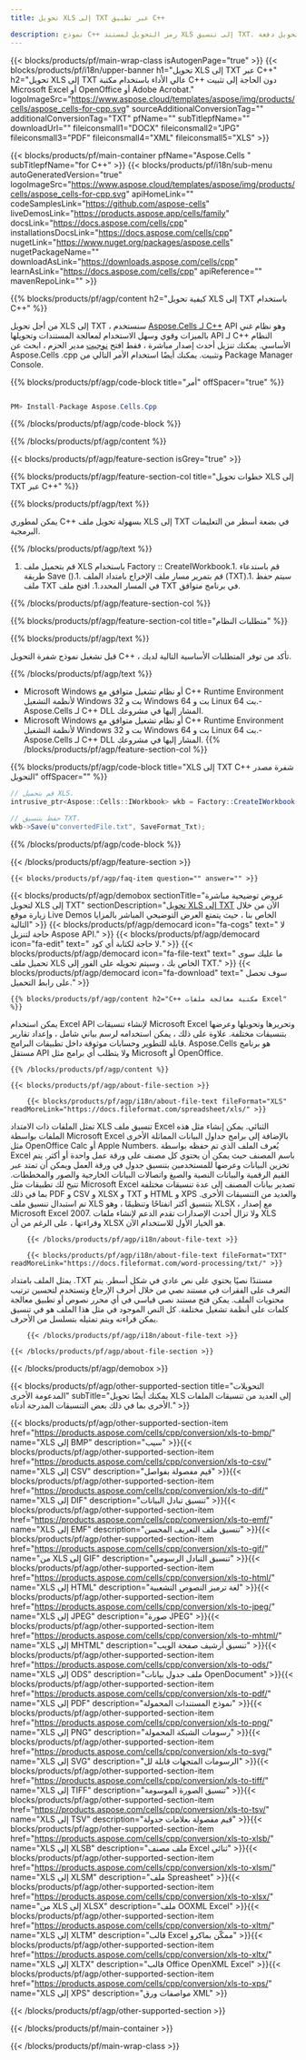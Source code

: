 ```yaml
---
title: تحويل XLS إلى TXT عبر تطبيق C++ 

description: نموذج C++ رمز التحويل لمستند XLS إلى تنسيق TXT. يمكن للمبرمجين استخدام كود المصدر هذا لتحويل دفعة XLS إلى TXT داخل أي تطبيق C++.
---
```

{{< blocks/products/pf/main-wrap-class isAutogenPage="true" >}}
{{< blocks/products/pf/i18n/upper-banner h1="تحويل XLS إلى TXT عبر C++" h2="تحويل XLS إلى TXT عالي الأداء باستخدام مكتبة C++ دون الحاجة إلى تثبيت Microsoft Excel أو OpenOffice أو Adobe Acrobat." logoImageSrc="https://www.aspose.cloud/templates/aspose/img/products/cells/aspose_cells-for-cpp.svg" sourceAdditionalConversionTag="" additionalConversionTag="TXT" pfName="" subTitlepfName="" downloadUrl="" fileiconsmall1="DOCX" fileiconsmall2="JPG" fileiconsmall3="PDF" fileiconsmall4="XML" fileiconsmall5="XLS" >}}

{{< blocks/products/pf/main-container pfName="Aspose.Cells " subTitlepfName="for C++" >}}
{{< blocks/products/pf/i18n/sub-menu autoGeneratedVersion="true" logoImageSrc="https://www.aspose.cloud/templates/aspose/img/products/cells/aspose_cells-for-cpp.svg" apiHomeLink="" codeSamplesLink="https://github.com/aspose-cells" liveDemosLink="https://products.aspose.app/cells/family" docsLink="https://docs.aspose.com/cells/cpp" installationsDocsLink="https://docs.aspose.com/cells/cpp" nugetLink="https://www.nuget.org/packages/aspose.cells" nugetPackageName="" downloadAsLink="https://downloads.aspose.com/cells/cpp" learnAsLink="https://docs.aspose.com/cells/cpp" apiReference="" mavenRepoLink="" >}}

{{% blocks/products/pf/agp/content h2="كيفية تحويل XLS إلى TXT باستخدام C++" %}}

 من أجل تحويل XLS إلى TXT ، سنستخدم
 [Aspose.Cells لـ C++](https://products.aspose.com/cells/cpp) 
 API وهو نظام غني بالميزات وقوي وسهل الاستخدام لمعالجة المستندات وتحويلها API لـ C++ النظام الأساسي. يمكنك تنزيل أحدث إصدار مباشرة ، فقط افتح
 [نوجيت](https://www.nuget.org/packages/aspose.cells) 
 مدير الحزم ، ابحث عن
 Aspose.Cells .cpp 
 وتثبيت. يمكنك أيضًا استخدام الأمر التالي من Package Manager Console.

{{% blocks/products/pf/agp/code-block title="أمر" offSpacer="true" %}}

```cs

PM> Install-Package Aspose.Cells.Cpp


```

{{% /blocks/products/pf/agp/code-block %}}

{{% /blocks/products/pf/agp/content %}}

{{< blocks/products/pf/agp/feature-section isGrey="true" >}}

{{% blocks/products/pf/agp/feature-section-col title="خطوات تحويل XLS إلى TXT عبر C++" %}}

{{% blocks/products/pf/agp/text %}}

 يمكن لمطوري C++ بسهولة تحويل ملف XLS إلى TXT في بضعة أسطر من التعليمات البرمجية.

{{% /blocks/products/pf/agp/text %}}

1. قم بتحميل ملف XLS باستخدام Factory :: CreateIWorkbook.1. قم باستدعاء طريقة Save ().1. قم بتمرير مسار ملف الإخراج بامتداد الملف (TXT).1. سيتم حفظ ملف TXT في المسار المحدد.1. افتح ملف TXT في برنامج متوافق.

{{% /blocks/products/pf/agp/feature-section-col %}}

{{% blocks/products/pf/agp/feature-section-col title="متطلبات النظام" %}}

{{% blocks/products/pf/agp/text %}}

 قبل تشغيل نموذج شفرة التحويل C++ ، تأكد من توفر المتطلبات الأساسية التالية لديك.

{{% /blocks/products/pf/agp/text %}}

- Microsoft Windows أو نظام تشغيل متوافق مع C++ Runtime Environment لأنظمة التشغيل Windows 32 بت و Windows 64 بت و Linux 64 بت.- Aspose.Cells لـ C++ DLL المشار إليها في مشروعك.
- Microsoft Windows أو نظام تشغيل متوافق مع C++ Runtime Environment لأنظمة التشغيل Windows 32 بت و Windows 64 بت و Linux 64 بت.- Aspose.Cells لـ C++ DLL المشار إليها في مشروعك.
{{% /blocks/products/pf/agp/feature-section-col %}}

{{% blocks/products/pf/agp/code-block title="XLS إلى TXT C++ شفرة مصدر التحويل" offSpacer="" %}}

```cs
// قم بتحميل XLS.
intrusive_ptr<Aspose::Cells::IWorkbook> wkb = Factory::CreateIWorkbook(u"sourceFile.xls");

// حفظ بتنسيق TXT.
wkb->Save(u"convertedFile.txt", SaveFormat_Txt);


```

{{% /blocks/products/pf/agp/code-block %}}

{{< /blocks/products/pf/agp/feature-section >}}

    {{< blocks/products/pf/agp/faq-item question="" answer="" >}}
 

<!-- aboutfile Starts -->

{{< blocks/products/pf/agp/demobox sectionTitle="عروض توضيحية مباشرة لتحويل XLS إلى TXT" sectionDescription="[تحويل XLS إلى TXT](https://products.aspose.app/cells/conversion/xls-to-txt) الآن من خلال زيارة موقع Live Demos الخاص بنا ، حيث يتمتع العرض التوضيحي المباشر بالمزايا التالية" >}}
        {{< blocks/products/pf/agp/democard icon="fa-cogs" text=" لا حاجة لتنزيل Aspose API." >}}
        {{< blocks/products/pf/agp/democard icon="fa-edit" text=" لا حاجة لكتابة أي كود." >}}
        {{< blocks/products/pf/agp/democard icon="fa-file-text" text=" ما عليك سوى تحميل ملف XLS الخاص بك ، وسيتم تحويله على الفور إلى TXT." >}}
        {{< blocks/products/pf/agp/democard icon="fa-download" text=" سوف تحصل على رابط التحميل." >}}

    {{% blocks/products/pf/agp/content h2="C++ مكتبة معالجة ملفات Excel" %}}

 يمكن استخدام Excel API لإنشاء تنسيقات Microsoft Excel وتحريرها وتحويلها وعرضها بتنسيقات مختلفة. علاوة على ذلك ، يمكن استخدامه لرسم بياني شامل ، وإعداد تقارير قابلة للتطوير وحسابات موثوقة داخل تطبيقات البرامج. Aspose.Cells هو برنامج مستقل API ولا يتطلب أي برامج مثل Microsoft أو OpenOffice.  



    {{% /blocks/products/pf/agp/content %}}

    {{< blocks/products/pf/agp/about-file-section >}}

        {{< blocks/products/pf/agp/i18n/about-file-text fileFormat="XLS" readMoreLink="https://docs.fileformat.com/spreadsheet/xls/" >}}

تمثل الملفات ذات الامتداد XLS تنسيق ملف Excel الثنائي. يمكن إنشاء مثل هذه الملفات بواسطة Microsoft Excel بالإضافة إلى برامج جداول البيانات المماثلة الأخرى مثل OpenOffice Calc أو Apple Numbers. يُعرف الملف الذي تم حفظه بواسطة Excel باسم المصنف حيث يمكن أن يحتوي كل مصنف على ورقة عمل واحدة أو أكثر. يتم تخزين البيانات وعرضها للمستخدمين بتنسيق جدول في ورقة العمل ويمكن أن تمتد عبر القيم الرقمية والبيانات النصية والصيغ واتصالات البيانات الخارجية والصور والمخططات. تتيح لك تطبيقات مثل Microsoft Excel تصدير بيانات المصنف إلى عدة تنسيقات مختلفة بما في ذلك PDF و CSV و XLSX و TXT و HTML و XPS والعديد من التنسيقات الأخرى. تم استبدال تنسيق ملف XLS بتنسيق أكثر انفتاحًا وتنظيمًا ، وهو XLSX ، مع إصدار Microsoft Excel 2007. ولا تزال أحدث الإصدارات تقدم الدعم لإنشاء ملفات XLS وقراءتها ، على الرغم من أن XLSX هو الخيار الأول للاستخدام الآن.

        {{< /blocks/products/pf/agp/i18n/about-file-text >}}

        {{< blocks/products/pf/agp/i18n/about-file-text fileFormat="TXT" readMoreLink="https://docs.fileformat.com/word-processing/txt/" >}}

يمثل الملف بامتداد .TXT مستندًا نصيًا يحتوي على نص عادي في شكل أسطر. يتم التعرف على الفقرات في مستند نصي من خلال أحرف الإرجاع وتستخدم لتحسين ترتيب محتويات الملف. يمكن فتح مستند نصي قياسي في أي محرر نصوص أو تطبيق معالجة كلمات على أنظمة تشغيل مختلفة. كل النص الموجود في مثل هذا الملف هو في تنسيق يمكن قراءته ويتم تمثيله بتسلسل من الأحرف.

        {{< /blocks/products/pf/agp/i18n/about-file-text >}}

    {{< /blocks/products/pf/agp/about-file-section >}}

{{< /blocks/products/pf/agp/demobox >}}

<!-- aboutfile Ends -->

{{< blocks/products/pf/agp/other-supported-section title="التحويلات المدعومة الأخرى" subTitle="يمكنك أيضًا تحويل XLS إلى العديد من تنسيقات الملفات الأخرى بما في ذلك بعض التنسيقات المدرجة أدناه." >}}

{{< blocks/products/pf/agp/other-supported-section-item href="https://products.aspose.com/cells/cpp/conversion/xls-to-bmp/" name="XLS إلى BMP" description="سيب" >}}{{< blocks/products/pf/agp/other-supported-section-item href="https://products.aspose.com/cells/cpp/conversion/xls-to-csv/" name="XLS إلى CSV" description="قيم مفصولة بفواصل" >}}{{< blocks/products/pf/agp/other-supported-section-item href="https://products.aspose.com/cells/cpp/conversion/xls-to-dif/" name="XLS إلى DIF" description="تنسيق تبادل البيانات" >}}{{< blocks/products/pf/agp/other-supported-section-item href="https://products.aspose.com/cells/cpp/conversion/xls-to-emf/" name="XLS إلى EMF" description="تنسيق ملف التعريف المحسن" >}}{{< blocks/products/pf/agp/other-supported-section-item href="https://products.aspose.com/cells/cpp/conversion/xls-to-gif/" name="من XLS إلى GIF" description="تنسيق التبادل الرسومي" >}}{{< blocks/products/pf/agp/other-supported-section-item href="https://products.aspose.com/cells/cpp/conversion/xls-to-html/" name="XLS إلى HTML" description="لغة ترميز النصوص التشعبية" >}}{{< blocks/products/pf/agp/other-supported-section-item href="https://products.aspose.com/cells/cpp/conversion/xls-to-jpeg/" name="XLS إلى JPEG" description="صورة JPEG" >}}{{< blocks/products/pf/agp/other-supported-section-item href="https://products.aspose.com/cells/cpp/conversion/xls-to-mhtml/" name="XLS إلى MHTML" description="تنسيق أرشيف صفحة الويب" >}}{{< blocks/products/pf/agp/other-supported-section-item href="https://products.aspose.com/cells/cpp/conversion/xls-to-ods/" name="XLS إلى ODS" description="ملف جدول بيانات OpenDocument" >}}{{< blocks/products/pf/agp/other-supported-section-item href="https://products.aspose.com/cells/cpp/conversion/xls-to-pdf/" name="XLS إلى PDF" description="نموذج المستندات المحمولة" >}}{{< blocks/products/pf/agp/other-supported-section-item href="https://products.aspose.com/cells/cpp/conversion/xls-to-png/" name="XLS إلى PNG" description="رسومات الشبكة المحمولة" >}}{{< blocks/products/pf/agp/other-supported-section-item href="https://products.aspose.com/cells/cpp/conversion/xls-to-svg/" name="XLS إلى SVG" description="الرسومات المتجهات قابلة لل" >}}{{< blocks/products/pf/agp/other-supported-section-item href="https://products.aspose.com/cells/cpp/conversion/xls-to-tiff/" name="XLS إلى TIFF" description="تنسيق الصورة الموسومة" >}}{{< blocks/products/pf/agp/other-supported-section-item href="https://products.aspose.com/cells/cpp/conversion/xls-to-tsv/" name="XLS إلى TSV" description="قيم مفصولة بعلامات جدولة" >}}{{< blocks/products/pf/agp/other-supported-section-item href="https://products.aspose.com/cells/cpp/conversion/xls-to-xlsb/" name="XLS إلى XLSB" description="ملف مصنف Excel ثنائي" >}}{{< blocks/products/pf/agp/other-supported-section-item href="https://products.aspose.com/cells/cpp/conversion/xls-to-xlsm/" name="XLS إلى XLSM" description="ملف Spreasheet" >}}{{< blocks/products/pf/agp/other-supported-section-item href="https://products.aspose.com/cells/cpp/conversion/xls-to-xlsx/" name="من XLS إلى XLSX" description="ملف OOXML Excel" >}}{{< blocks/products/pf/agp/other-supported-section-item href="https://products.aspose.com/cells/cpp/conversion/xls-to-xltm/" name="XLS إلى XLTM" description="قالب Excel ممكّن بماكرو" >}}{{< blocks/products/pf/agp/other-supported-section-item href="https://products.aspose.com/cells/cpp/conversion/xls-to-xltx/" name="XLS إلى XLTX" description="قالب Office OpenXML Excel" >}}{{< blocks/products/pf/agp/other-supported-section-item href="https://products.aspose.com/cells/cpp/conversion/xls-to-xps/" name="XLS إلى XPS" description="مواصفات ورق XML" >}}

{{< /blocks/products/pf/agp/other-supported-section >}}

{{< /blocks/products/pf/main-container >}}
    
{{< /blocks/products/pf/main-wrap-class >}}

